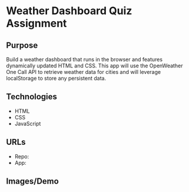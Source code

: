 # Weather Dashboard Quiz Assignment 

## Purpose 
Build a weather dashboard that runs in the browser and features dynamically updated HTML and CSS. This app will use the OpenWeather One Call API to retrieve weather data for cities and will leverage localStorage to store any persistent data.

## Technologies
* HTML 
* CSS
* JavaScript

## URLs
* Repo: 
* App: 

## Images/Demo
